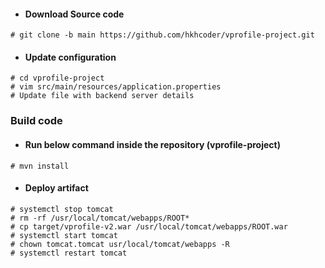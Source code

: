 - #### Download Source code

`# git clone -b main https://github.com/hkhcoder/vprofile-project.git`

- #### Update configuration
```
# cd vprofile-project
# vim src/main/resources/application.properties
# Update file with backend server details
```

### Build code

- #### Run below command inside the repository (vprofile-project)

`# mvn install`

- #### Deploy artifact
```
# systemctl stop tomcat
# rm -rf /usr/local/tomcat/webapps/ROOT*
# cp target/vprofile-v2.war /usr/local/tomcat/webapps/ROOT.war
# systemctl start tomcat
# chown tomcat.tomcat usr/local/tomcat/webapps -R
# systemctl restart tomcat
```
